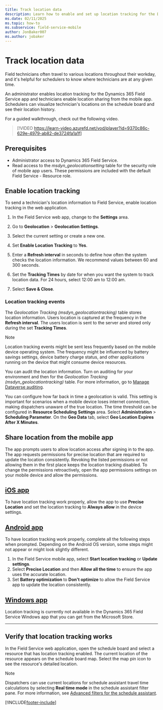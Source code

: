 ```yaml
---
title: Track location data
description: Learn how to enable and set up location tracking for the Dynamics 365 Field Service mobile app.
ms.date: 02/11/2025
ms.topic: how-to
ms.subservice: field-service-mobile
author: JonBaker007
ms.author: jobaker
---
```


# Track location data

Field technicians often travel to various locations throughout their workday, and it's helpful for schedulers to know where technicians are at any given time.

An administrator enables location tracking for the Dynamics 365 Field Service app and technicians enable location sharing from the  mobile app. Schedulers can visualize technician's locations on the schedule board and see their location history.

For a guided walkthrough, check out the following video.
>
> [!VIDEO https://learn-video.azurefd.net/vod/player?id=9370c86c-629e-4979-ab82-de3724fa1a1f]

## Prerequisites

- Administrator access to Dynamics 365 Field Service.
- Read access to the *msdyn_geolocationsetting* table for the security role of mobile app users. These permissions are included with the default Field Service - Resource role.

## Enable location tracking

To send a technician's location information to Field Service, enable location tracking in the web application.

1. In the Field Service web app, change to the **Settings** area.

1. Go to **Geolocation** > **Geolocation Settings**.

1. Select the current setting or create a new one.

1. Set **Enable Location Tracking** to **Yes**.

1. Enter a **Refresh interval** in seconds to define how often the system checks the location information. We recommend values between 60 and 300 seconds.

1. Set the **Tracking Times** by date for when you want the system to track location data. For 24 hours, select 12:00 am to 12:00 am.

1. Select **Save & Close**.

### Location tracking events

The *Geolocation Tracking (msdyn_geolocationtracking)* table stores location information. Users location is captured at the frequency in the **Refresh interval**. The users location is sent to the server and stored only during the set **Tracking Times**.  

> [!NOTE]
> Location tracking events might be sent less frequently based on the mobile device operating system. The frequency might be influenced by battery savings settings, device battery charge status, and other applications running on the device that might consume device resources.

You can audit the location information. Turn on auditing for your environment and then for the *Geolocation Tracking (msdyn_geolocationtracking)* table. For more information, go to [Manage Dataverse auditing](/power-platform/admin/manage-dataverse-auditing).

You can configure how far back in time a geolocation is valid. This setting is important for scenarios when a mobile device loses internet connection, making dispatchers unaware of the true location. The time threshold can be configured in **Resource Scheduling**  **Settings** area. Select **Administration** > **Scheduling Parameter**. On the **Geo Data** tab, select **Geo Location Expires After X Minutes**.

## Share location from the mobile app

The app prompts users to allow location access after signing in to the app. The app requests permissions for precise location that are required to update the location consistently. Revoking the listed permissions or not allowing them in the first place keeps the location tracking disabled. To change the permissions retroactively, open the app permissions settings on your mobile device and allow the permissions.

## [iOS app](#tab/iOS)

To have location tracking work properly, allow the app to use **Precise Location** and set the location tracking to **Always allow** in the device settings.

## [Android app](#tab/Android)

To have location tracking work properly, complete all the following steps when prompted. Depending on the Android OS version, some steps might not appear or might look slightly different.

1. In the Field Service mobile app, select **Start location tracking** or **Update settings**.
1. Select **Precise Location** and then **Allow all the time** to ensure the app uses the accurate location.
1. Set **Battery optimization** to **Don't optimize** to allow the Field Service app to update the location consistently.

## [Windows app](#tab/Windows)

Location tracking is currently not available in the Dynamics 365 Field Service Windows app that you can get from the Microsoft Store.

---

## Verify that location tracking works

In the Field Service web application, open the schedule board and select a resource that has location tracking enabled. The current location of the resource appears on the schedule board map. Select the map pin icon to see the resource's detailed location.

> [!NOTE]
> Dispatchers can use current locations for schedule assistant travel time calculations by selecting **Real time mode** in the schedule assistant filter pane. For more information, see [Advanced filters for the schedule assistant](../schedule-assistant-advanced-filters.md).

[!INCLUDE[footer-include](../../includes/footer-banner.md)]
